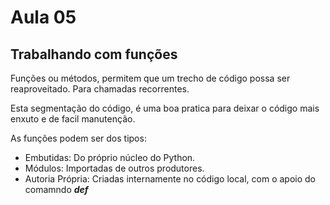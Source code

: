 # Aula 05

## Trabalhando com funções
Funções ou métodos, permitem que um trecho de código possa ser reaproveitado. Para chamadas recorrentes.

Esta segmentação do código, é uma boa pratica para deixar o código mais enxuto e de facil manutenção.

As funções podem ser dos tipos:
- Embutidas: Do próprio núcleo do Python. 
- Módulos: Importadas de outros produtores.
- Autoria Própria: Criadas internamente no código local, com o apoio do comamndo **_def_**


